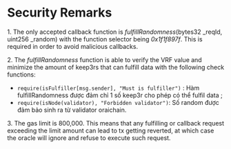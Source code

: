 # Security Remarks

1\. The only accepted callback function is _fulfillRandomness_(bytes32 \_reqId, uint256 \_random) with the function selector being _0x1f1f897f_. This is required in order to avoid malicious callbacks.&#x20;

2\. The _fulfillRandomness_ function is able to verify the VRF value and minimize the amount of keep3rs that can fulfill data with the following check functions:

* `require(isFulfiller[msg.sender], "Must is fulfiller")` : Hàm fulfillRandomness được đảm chỉ 1 số keep3r cho phép có thể fulfil  data ;
* `require(isNode(validator), "Forbidden validator")`: Số random được đảm bảo sinh ra từ validator oraichain.

3\. The gas limit is 800,000. This means that any fulfilling or callback request exceeding the limit amount can lead to tx getting reverted, at which case the oracle will ignore and refuse to execute such request.


